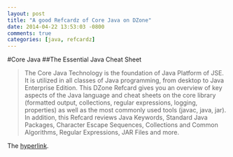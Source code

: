 ```yaml
---
layout: post
title: "A good Refcardz of Core Java on DZone"
date: 2014-04-22 13:53:03 -0800
comments: true
categories: [java, refcardz] 
---
```


#Core Java
##The Essential Java Cheat Sheet

> The Core Java Technology is the foundation of Java Platform of JSE. It is utilized in all classes of Java programming, from desktop to Java Enterprise Edition. This DZone Refcard gives you an overview of key aspects of the Java language and cheat sheets on the core library (formatted output, collections, regular expressions, logging, properties) as well as the most commonly used tools (javac, java, jar). In addition, this Refcard reviews Java Keywords, Standard Java Packages, Character Escape Sequences, Collections and Common Algorithms, Regular Expressions, JAR Files and more. 

The [hyperlink](http://refcardz.dzone.com/refcardz/core-java?uid=1223903&nid=5305&token=12239030218175f8dc8b6).
